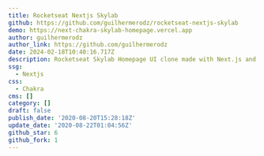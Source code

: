 ```yaml
---
title: Rocketseat Nextjs Skylab
github: https://github.com/guilhermerodz/rocketseat-nextjs-skylab
demo: https://next-chakra-skylab-homepage.vercel.app
author: guilhermerodz
author_link: https://github.com/guilhermerodz
date: 2024-02-18T10:40:16.717Z
description: Rocketseat Skylab Homepage UI clone made with Next.js and Chakra UI
ssg:
  - Nextjs
css:
  - Chakra
cms: []
category: []
draft: false
publish_date: '2020-08-20T15:28:18Z'
update_date: '2020-08-22T01:04:56Z'
github_star: 6
github_fork: 1
---
```

